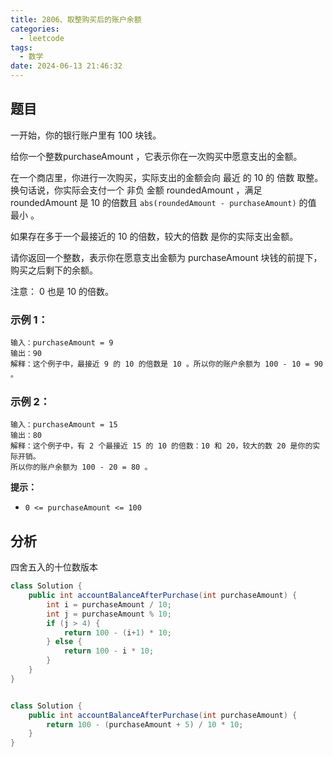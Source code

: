 ```yaml
---
title: 2806、取整购买后的账户余额
categories:
  - leetcode
tags:
  - 数学
date: 2024-06-13 21:46:32
---
```


## 题目
一开始，你的银行账户里有 100 块钱。

给你一个整数purchaseAmount ，它表示你在一次购买中愿意支出的金额。

在一个商店里，你进行一次购买，实际支出的金额会向 最近 的 10 的 倍数 取整。换句话说，你实际会支付一个 非负 金额 roundedAmount ，满足 roundedAmount 是 10 的倍数且 `abs(roundedAmount - purchaseAmount)` 的值 最小 。

如果存在多于一个最接近的 10 的倍数，较大的倍数 是你的实际支出金额。

请你返回一个整数，表示你在愿意支出金额为 purchaseAmount 块钱的前提下，购买之后剩下的余额。

注意： 0 也是 10 的倍数。

 

### 示例 1：
```
输入：purchaseAmount = 9
输出：90
解释：这个例子中，最接近 9 的 10 的倍数是 10 。所以你的账户余额为 100 - 10 = 90 。
```
### 示例 2：
```
输入：purchaseAmount = 15
输出：80
解释：这个例子中，有 2 个最接近 15 的 10 的倍数：10 和 20，较大的数 20 是你的实际开销。
所以你的账户余额为 100 - 20 = 80 。
```

**提示：**

- `0 <= purchaseAmount <= 100`

## 分析

四舍五入的十位数版本

```java
class Solution {
    public int accountBalanceAfterPurchase(int purchaseAmount) {
        int i = purchaseAmount / 10;
        int j = purchaseAmount % 10;
        if (j > 4) {
            return 100 - (i+1) * 10;
        } else {
            return 100 - i * 10;
        }
    }
}


class Solution {
    public int accountBalanceAfterPurchase(int purchaseAmount) {
        return 100 - (purchaseAmount + 5) / 10 * 10;
    }
}

```